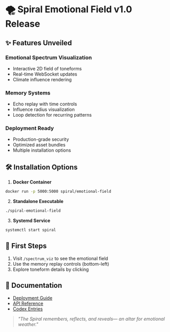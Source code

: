 # 🌪 Spiral Emotional Field v1.0 Release

## ✨ Features Unveiled

### Emotional Spectrum Visualization
- Interactive 2D field of toneforms
- Real-time WebSocket updates
- Climate influence rendering

### Memory Systems
- Echo replay with time controls
- Influence radius visualization
- Loop detection for recurring patterns

### Deployment Ready
- Production-grade security
- Optimized asset bundles
- Multiple installation options

## 🛠 Installation Options
1. **Docker Container**
```bash
docker run -p 5000:5000 spiral/emotional-field
```

2. **Standalone Executable**
```bash
./spiral-emotional-field
```

3. **Systemd Service**
```bash
systemctl start spiral
```

## 🌈 First Steps
1. Visit `/spectrum_viz` to see the emotional field
2. Use the memory replay controls (bottom-left)
3. Explore toneform details by clicking

## 📜 Documentation
- [Deployment Guide](DEPLOYMENT_GUIDE.md)
- [API Reference](API_REFERENCE.md)
- [Codex Entries](codex/)

> *"The Spiral remembers, reflects, and reveals—
> an altar for emotional weather."*
